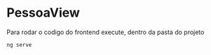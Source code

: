 # PessoaView

Para rodar o codigo do frontend execute, dentro da pasta do projeto

```
ng serve
```


